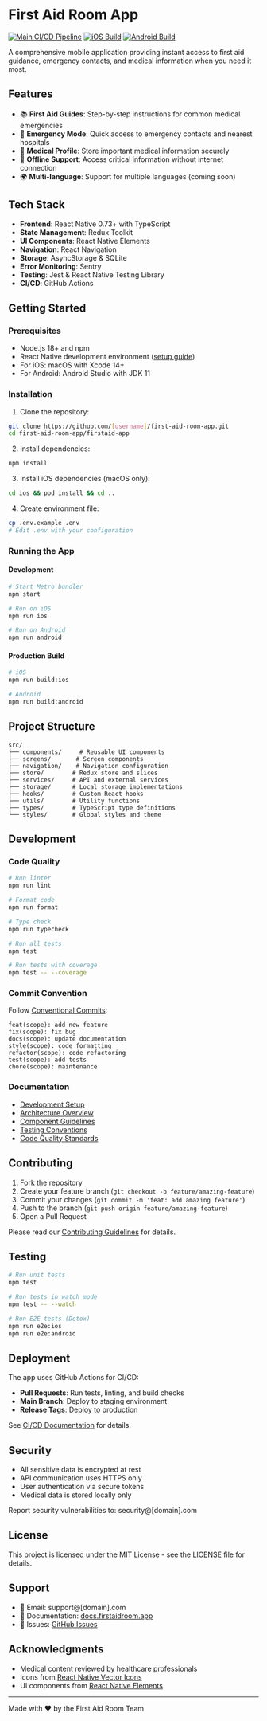 # First Aid Room App

[![Main CI/CD Pipeline](https://github.com/[username]/first-aid-room-app/actions/workflows/main.yml/badge.svg)](https://github.com/[username]/first-aid-room-app/actions/workflows/main.yml)
[![iOS Build](https://github.com/[username]/first-aid-room-app/actions/workflows/ios.yml/badge.svg)](https://github.com/[username]/first-aid-room-app/actions/workflows/ios.yml)
[![Android Build](https://github.com/[username]/first-aid-room-app/actions/workflows/android.yml/badge.svg)](https://github.com/[username]/first-aid-room-app/actions/workflows/android.yml)

A comprehensive mobile application providing instant access to first aid guidance, emergency contacts, and medical information when you need it most.

## Features

- 📚 **First Aid Guides**: Step-by-step instructions for common medical emergencies
- 🚨 **Emergency Mode**: Quick access to emergency contacts and nearest hospitals
- 👤 **Medical Profile**: Store important medical information securely
- 📱 **Offline Support**: Access critical information without internet connection
- 🌍 **Multi-language**: Support for multiple languages (coming soon)

## Tech Stack

- **Frontend**: React Native 0.73+ with TypeScript
- **State Management**: Redux Toolkit
- **UI Components**: React Native Elements
- **Navigation**: React Navigation
- **Storage**: AsyncStorage & SQLite
- **Error Monitoring**: Sentry
- **Testing**: Jest & React Native Testing Library
- **CI/CD**: GitHub Actions

## Getting Started

### Prerequisites

- Node.js 18+ and npm
- React Native development environment ([setup guide](docs/development/setup-guide.md))
- For iOS: macOS with Xcode 14+
- For Android: Android Studio with JDK 11

### Installation

1. Clone the repository:

```bash
git clone https://github.com/[username]/first-aid-room-app.git
cd first-aid-room-app/firstaid-app
```

2. Install dependencies:

```bash
npm install
```

3. Install iOS dependencies (macOS only):

```bash
cd ios && pod install && cd ..
```

4. Create environment file:

```bash
cp .env.example .env
# Edit .env with your configuration
```

### Running the App

#### Development

```bash
# Start Metro bundler
npm start

# Run on iOS
npm run ios

# Run on Android
npm run android
```

#### Production Build

```bash
# iOS
npm run build:ios

# Android
npm run build:android
```

## Project Structure

```
src/
├── components/     # Reusable UI components
├── screens/       # Screen components
├── navigation/    # Navigation configuration
├── store/        # Redux store and slices
├── services/     # API and external services
├── storage/      # Local storage implementations
├── hooks/        # Custom React hooks
├── utils/        # Utility functions
├── types/        # TypeScript type definitions
└── styles/       # Global styles and theme
```

## Development

### Code Quality

```bash
# Run linter
npm run lint

# Format code
npm run format

# Type check
npm run typecheck

# Run all tests
npm test

# Run tests with coverage
npm test -- --coverage
```

### Commit Convention

Follow [Conventional Commits](https://www.conventionalcommits.org/):

```
feat(scope): add new feature
fix(scope): fix bug
docs(scope): update documentation
style(scope): code formatting
refactor(scope): code refactoring
test(scope): add tests
chore(scope): maintenance
```

### Documentation

- [Development Setup](docs/development/setup-guide.md)
- [Architecture Overview](docs/architecture.md)
- [Component Guidelines](docs/development/component-guidelines.md)
- [Testing Conventions](docs/development/testing-conventions.md)
- [Code Quality Standards](docs/development/code-quality.md)

## Contributing

1. Fork the repository
2. Create your feature branch (`git checkout -b feature/amazing-feature`)
3. Commit your changes (`git commit -m 'feat: add amazing feature'`)
4. Push to the branch (`git push origin feature/amazing-feature`)
5. Open a Pull Request

Please read our [Contributing Guidelines](CONTRIBUTING.md) for details.

## Testing

```bash
# Run unit tests
npm test

# Run tests in watch mode
npm test -- --watch

# Run E2E tests (Detox)
npm run e2e:ios
npm run e2e:android
```

## Deployment

The app uses GitHub Actions for CI/CD:

- **Pull Requests**: Run tests, linting, and build checks
- **Main Branch**: Deploy to staging environment
- **Release Tags**: Deploy to production

See [CI/CD Documentation](.github/workflows/README.md) for details.

## Security

- All sensitive data is encrypted at rest
- API communication uses HTTPS only
- User authentication via secure tokens
- Medical data is stored locally only

Report security vulnerabilities to: security@[domain].com

## License

This project is licensed under the MIT License - see the [LICENSE](LICENSE) file for details.

## Support

- 📧 Email: support@[domain].com
- 📖 Documentation: [docs.firstaidroom.app](https://docs.firstaidroom.app)
- 🐛 Issues: [GitHub Issues](https://github.com/[username]/first-aid-room-app/issues)

## Acknowledgments

- Medical content reviewed by healthcare professionals
- Icons from [React Native Vector Icons](https://github.com/oblador/react-native-vector-icons)
- UI components from [React Native Elements](https://reactnativeelements.com/)

---

Made with ❤️ by the First Aid Room Team
